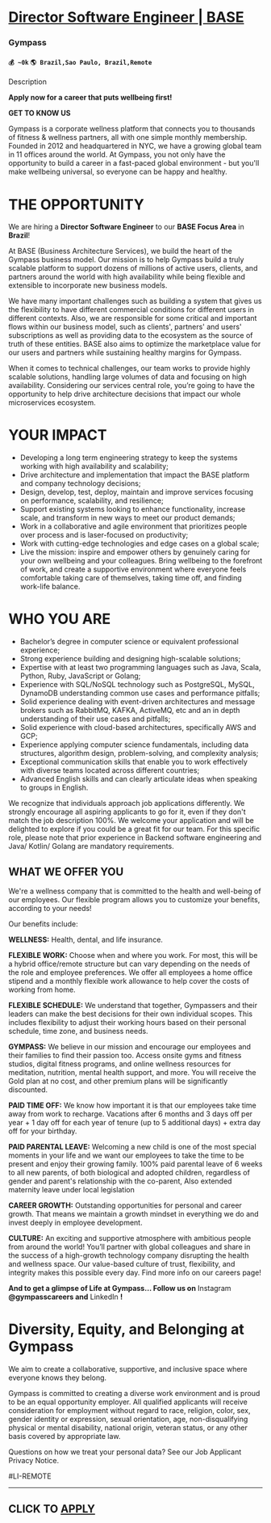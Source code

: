 # [Director Software Engineer | BASE](https://www.remotewlb.com/apply/director-software-engineer-base-77215)  
### Gympass  
#### `💰 ~0k` `🌎 Brazil,Sao Paulo, Brazil,Remote`  

Description

**Apply now for a career that puts wellbeing first!**

**GET TO KNOW US**

Gympass is a corporate wellness platform that connects you to thousands of fitness & wellness partners, all with one simple monthly membership. Founded in 2012 and headquartered in NYC, we have a growing global team in 11 offices around the world. At Gympass, you not only have the opportunity to build a career in a fast-paced global environment - but you'll make wellbeing universal, so everyone can be happy and healthy.

# **THE OPPORTUNITY**

We are hiring a **Director Software Engineer** to our **BASE Focus Area** in **Brazil**!

At BASE (Business Architecture Services), we build the heart of the Gympass business model. Our mission is to help Gympass build a truly scalable platform to support dozens of millions of active users, clients, and partners around the world with high availability while being flexible and extensible to incorporate new business models.

We have many important challenges such as building a system that gives us the flexibility to have different commercial conditions for different users in different contexts. Also, we are responsible for some critical and important flows within our business model, such as clients', partners' and users' subscriptions as well as providing data to the ecosystem as the source of truth of these entities. BASE also aims to optimize the marketplace value for our users and partners while sustaining healthy margins for Gympass.

When it comes to technical challenges, our team works to provide highly scalable solutions, handling large volumes of data and focusing on high availability. Considering our services central role, you’re going to have the opportunity to help drive architecture decisions that impact our whole microservices ecosystem.

# **YOUR IMPACT**

  * Developing a long term engineering strategy to keep the systems working with high availability and scalability;
  * Drive architecture and implementation that impact the BASE platform and company technology decisions;
  * Design, develop, test, deploy, maintain and improve services focusing on performance, scalability, and resilience;
  * Support existing systems looking to enhance functionality, increase scale, and transform in new ways to meet our product demands;
  * Work in a collaborative and agile environment that prioritizes people over process and is laser-focused on productivity;
  * Work with cutting-edge technologies and edge cases on a global scale;
  * Live the mission: inspire and empower others by genuinely caring for your own wellbeing and your colleagues. Bring wellbeing to the forefront of work, and create a supportive environment where everyone feels comfortable taking care of themselves, taking time off, and finding work-life balance.

# **WHO YOU ARE**

  * Bachelor’s degree in computer science or equivalent professional experience;
  * Strong experience building and designing high-scalable solutions;
  * Expertise with at least two programming languages such as Java, Scala, Python, Ruby, JavaScript or Golang;
  * Experience with SQL/NoSQL technology such as PostgreSQL, MySQL, DynamoDB understanding common use cases and performance pitfalls;
  * Solid experience dealing with event-driven architectures and message brokers such as RabbitMQ, KAFKA, ActiveMQ, etc and an in depth understanding of their use cases and pitfalls;
  * Solid experience with cloud-based architectures, specifically AWS and GCP;
  * Experience applying computer science fundamentals, including data structures, algorithm design, problem-solving, and complexity analysis;
  * Exceptional communication skills that enable you to work effectively with diverse teams located across different countries;
  * Advanced English skills and can clearly articulate ideas when speaking to groups in English.

We recognize that individuals approach job applications differently. We strongly encourage all aspiring applicants to go for it, even if they don't match the job description 100%. We welcome your application and will be delighted to explore if you could be a great fit for our team. For this specific role, please note that prior experience in Backend software engineering and Java/ Kotlin/ Golang are mandatory requirements.

## **WHAT WE OFFER YOU**

We're a wellness company that is committed to the health and well-being of our employees. Our flexible program allows you to customize your benefits, according to your needs!

Our benefits include:

**WELLNESS:** Health, dental, and life insurance.

**FLEXIBLE WORK:** Choose when and where you work. For most, this will be a hybrid office/remote structure but can vary depending on the needs of the role and employee preferences. We offer all employees a home office stipend and a monthly flexible work allowance to help cover the costs of working from home.

**FLEXIBLE SCHEDULE:** We understand that together, Gympassers and their leaders can make the best decisions for their own individual scopes. This includes flexibility to adjust their working hours based on their personal schedule, time zone, and business needs.

**GYMPASS:** We believe in our mission and encourage our employees and their families to find their passion too. Access onsite gyms and fitness studios, digital fitness programs, and online wellness resources for meditation, nutrition, mental health support, and more. You will receive the Gold plan at no cost, and other premium plans will be significantly discounted.

**PAID TIME OFF:** We know how important it is that our employees take time away from work to recharge. Vacations after 6 months and 3 days off per year + 1 day off for each year of tenure (up to 5 additional days) + extra day off for your birthday.

**PAID PARENTAL LEAVE:** Welcoming a new child is one of the most special moments in your life and we want our employees to take the time to be present and enjoy their growing family. 100% paid parental leave of 6 weeks to all new parents, of both biological and adopted children, regardless of gender and parent's relationship with the co-parent, Also extended maternity leave under local legislation

**CAREER GROWTH:** Outstanding opportunities for personal and career growth. That means we maintain a growth mindset in everything we do and invest deeply in employee development.

**CULTURE:** An exciting and supportive atmosphere with ambitious people from around the world! You’ll partner with global colleagues and share in the success of a high-growth technology company disrupting the health and wellness space. Our value-based culture of trust, flexibility, and integrity makes this possible every day. Find more info on our careers page!

**And to get a glimpse of Life at Gympass… Follow us on** Instagram **@gympasscareers and** LinkedIn **!**

# **Diversity, Equity, and Belonging at Gympass**

We aim to create a collaborative, supportive, and inclusive space where everyone knows they belong.

Gympass is committed to creating a diverse work environment and is proud to be an equal opportunity employer. All qualified applicants will receive consideration for employment without regard to race, religion, color, sex, gender identity or expression, sexual orientation, age, non-disqualifying physical or mental disability, national origin, veteran status, or any other basis covered by appropriate law.

Questions on how we treat your personal data? See our Job Applicant Privacy Notice.  

#LI-REMOTE

****  
  

  
## CLICK TO [APPLY](https://www.remotewlb.com/apply/director-software-engineer-base-77215)

